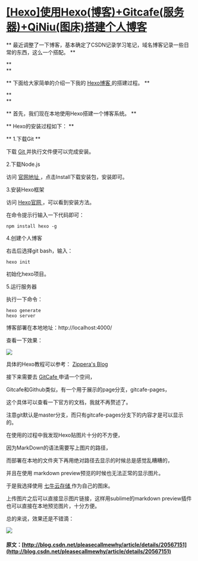 #  [ [Hexo]使用Hexo(博客)+Gitcafe(服务器)+QiNiu(图床)搭建个人博客 ](/pleasecallmewhy/article/details/20567151)

** 最近调整了一下博客，基本确定了CSDN记录学习笔记，域名博客记录一些日常的东西，这么一个搭配。 **

**   
**

** 下面给大家简单的介绍一下我的 [ Hexo博客 ](http://blog.callmewhy.com/) 的搭建过程。 **

**   
**

** 首先，我们现在本地使用Hexo搭建一个博客系统。  **

** Hexo的安装过程如下：  **

** 1.下载Git  **

下载 [ Git ](http://msysgit.github.io/) 并执行文件便可以完成安装。   


  


2.下载Node.js 

访问 [ 官网地址 ](http://nodejs.org/) ，点击Install下载安装包，安装即可。 

  


3.安装Hexo框架 

访问 [ Hexo官网 ](http://zespia.tw/hexo/) ，可以看到安装方法。 

在命令提示行输入一下代码即可： 
    
    
    npm install hexo -g

  


4.创建个人博客 

右击后选择git bash，输入： 
    
    
    hexo init

  
初始化hexo项目。 

  


5.运行服务器 

执行一下命令： 
    
    
    hexo generate
    hexo server

  


博客部署在本地地址：http://localhost:4000/ 

查看一下效果： 

![](http://img.blog.csdn.net/20140305204456109?watermark/2/text/aHR0cDovL2Jsb2cuY3Nkbi5uZXQvcGxlYXNlY2FsbG1ld2h5/font/5a6L5L2T/fontsize/400/fill/I0JBQkFCMA==/dissolve/70/gravity/SouthEast)

  


  


具体的Hexo教程可以参考： [ Zippera's Blog ](http://zipperary.com/categories/hexo/)   


  


  


接下来需要去 [ GitCafe ](https://gitcafe.com/) 申请一个空间， 

Gitcafe和Github类似，有一个用于展示的page分支，gitcafe-pages， 

这个具体可以查看一下官方的文档，我就不再赘述了。 

注意git默认是master分支，而只有gitcafe-pages分支下的内容才是可以显示的。 

  


在使用的过程中我发现Hexo贴图片十分的不方便， 

因为MarkDown的语法需要写上图片的路径， 

而部署在本地的文件夹下再用绝对路径去显示的时候总是感觉乱糟糟的， 

并且在使用  markdown  preview预览的时候也无法正常的显示图片。 

  


于是我选择使用 [ 七牛云存储 ](https://portal.qiniu.com) 作为自己的图床。 

上传图片之后可以直接显示图片链接，这样用sublime的markdown preview插件也可以直接在本地预览图片，十分方便。 

  


  


  


总的来说，效果还是不错滴： 

  


![](http://img.blog.csdn.net/20140308003938093?watermark/2/text/aHR0cDovL2Jsb2cuY3Nkbi5uZXQvcGxlYXNlY2FsbG1ld2h5/font/5a6L5L2T/fontsize/400/fill/I0JBQkFCMA==/dissolve/70/gravity/SouthEast)

  


  

#### 原文：[http://blog.csdn.net/pleasecallmewhy/article/details/20567151](http://blog.csdn.net/pleasecallmewhy/article/details/20567151)